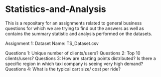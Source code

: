 # Statistics-and-Analysis
This is a repositary for an assignments related to general business questions for which we are trying to find out the answers as well as contains the summary statistic and analysis performed on the datasets.

Assignment 1:
Dataset Name: TS_Dataset.csv

Questions 1: Unique number of clients/users?
Questions 2: Top 10 clients/users?
Questions 3: How are starting points distributed? Is there a specific region in which taxi company is seeing very high demand?
Questions 4: What is the typical cart size/ cost per ride?
